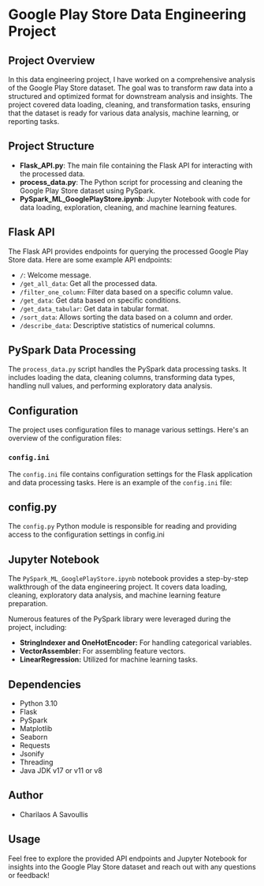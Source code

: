 # Google Play Store Data Engineering Project

## Project Overview

In this data engineering project, I have worked on a comprehensive analysis of the Google Play Store dataset. The goal was to transform raw data into a structured and optimized format for downstream analysis and insights. The project covered data loading, cleaning, and transformation tasks, ensuring that the dataset is ready for various data analysis, machine learning, or reporting tasks.

## Project Structure

- **Flask_API.py**: The main file containing the Flask API for interacting with the processed data.
- **process_data.py**: The Python script for processing and cleaning the Google Play Store dataset using PySpark.
- **PySpark_ML_GooglePlayStore.ipynb**: Jupyter Notebook with code for data loading, exploration, cleaning, and machine learning features.

## Flask API

The Flask API provides endpoints for querying the processed Google Play Store data. Here are some example API endpoints:

- `/`: Welcome message.
- `/get_all_data`: Get all the processed data.
- `/filter_one_column`: Filter data based on a specific column value.
- `/get_data`: Get data based on specific conditions.
- `/get_data_tabular`: Get data in tabular format.
- `/sort_data`: Allows sorting the data based on a column and order.
- `/describe_data`: Descriptive statistics of numerical columns.

## PySpark Data Processing

The `process_data.py` script handles the PySpark data processing tasks. It includes loading the data, cleaning columns, transforming data types, handling null values, and performing exploratory data analysis.

## Configuration

The project uses configuration files to manage various settings. Here's an overview of the configuration files:

### `config.ini`

The `config.ini` file contains configuration settings for the Flask application and data processing tasks. Here is an example of the `config.ini` file:

## config.py

The `config.py` Python module is responsible for reading and providing access to the configuration settings in config.ini

## Jupyter Notebook

The `PySpark_ML_GooglePlayStore.ipynb` notebook provides a step-by-step walkthrough of the data engineering project. It covers data loading, cleaning, exploratory data analysis, and machine learning feature preparation.

Numerous features of the PySpark library were leveraged during the project, including:

- **StringIndexer and OneHotEncoder:** For handling categorical variables.
- **VectorAssembler:** For assembling feature vectors.
- **LinearRegression:** Utilized for machine learning tasks.

## Dependencies

- Python 3.10
- Flask
- PySpark
- Matplotlib
- Seaborn
- Requests
- Jsonify
- Threading
- Java JDK v17 or v11 or v8

## Author

- Charilaos A Savoullis

## Usage

Feel free to explore the provided API endpoints and Jupyter Notebook for insights into the Google Play Store dataset and reach out with any questions or feedback!
